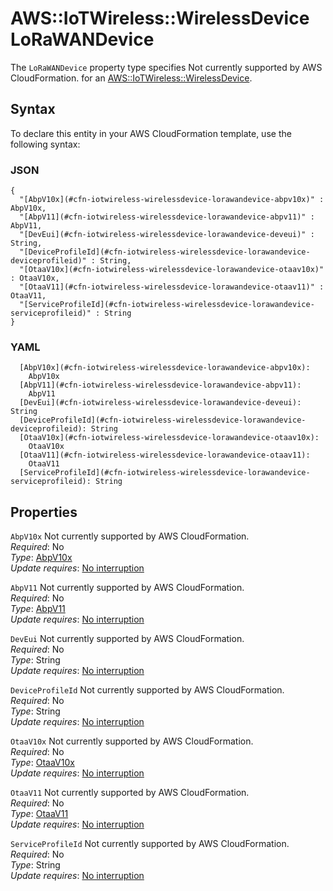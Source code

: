 # AWS::IoTWireless::WirelessDevice LoRaWANDevice<a name="aws-properties-iotwireless-wirelessdevice-lorawandevice"></a>

<a name="aws-properties-iotwireless-wirelessdevice-lorawandevice-description"></a>The `LoRaWANDevice` property type specifies Not currently supported by AWS CloudFormation\. for an [AWS::IoTWireless::WirelessDevice](aws-resource-iotwireless-wirelessdevice.md)\.

## Syntax<a name="aws-properties-iotwireless-wirelessdevice-lorawandevice-syntax"></a>

To declare this entity in your AWS CloudFormation template, use the following syntax:

### JSON<a name="aws-properties-iotwireless-wirelessdevice-lorawandevice-syntax.json"></a>

```
{
  "[AbpV10x](#cfn-iotwireless-wirelessdevice-lorawandevice-abpv10x)" : AbpV10x,
  "[AbpV11](#cfn-iotwireless-wirelessdevice-lorawandevice-abpv11)" : AbpV11,
  "[DevEui](#cfn-iotwireless-wirelessdevice-lorawandevice-deveui)" : String,
  "[DeviceProfileId](#cfn-iotwireless-wirelessdevice-lorawandevice-deviceprofileid)" : String,
  "[OtaaV10x](#cfn-iotwireless-wirelessdevice-lorawandevice-otaav10x)" : OtaaV10x,
  "[OtaaV11](#cfn-iotwireless-wirelessdevice-lorawandevice-otaav11)" : OtaaV11,
  "[ServiceProfileId](#cfn-iotwireless-wirelessdevice-lorawandevice-serviceprofileid)" : String
}
```

### YAML<a name="aws-properties-iotwireless-wirelessdevice-lorawandevice-syntax.yaml"></a>

```
  [AbpV10x](#cfn-iotwireless-wirelessdevice-lorawandevice-abpv10x): 
    AbpV10x
  [AbpV11](#cfn-iotwireless-wirelessdevice-lorawandevice-abpv11): 
    AbpV11
  [DevEui](#cfn-iotwireless-wirelessdevice-lorawandevice-deveui): String
  [DeviceProfileId](#cfn-iotwireless-wirelessdevice-lorawandevice-deviceprofileid): String
  [OtaaV10x](#cfn-iotwireless-wirelessdevice-lorawandevice-otaav10x): 
    OtaaV10x
  [OtaaV11](#cfn-iotwireless-wirelessdevice-lorawandevice-otaav11): 
    OtaaV11
  [ServiceProfileId](#cfn-iotwireless-wirelessdevice-lorawandevice-serviceprofileid): String
```

## Properties<a name="aws-properties-iotwireless-wirelessdevice-lorawandevice-properties"></a>

`AbpV10x`  <a name="cfn-iotwireless-wirelessdevice-lorawandevice-abpv10x"></a>
Not currently supported by AWS CloudFormation\.  
*Required*: No  
*Type*: [AbpV10x](aws-properties-iotwireless-wirelessdevice-abpv10x.md)  
*Update requires*: [No interruption](https://docs.aws.amazon.com/AWSCloudFormation/latest/UserGuide/using-cfn-updating-stacks-update-behaviors.html#update-no-interrupt)

`AbpV11`  <a name="cfn-iotwireless-wirelessdevice-lorawandevice-abpv11"></a>
Not currently supported by AWS CloudFormation\.  
*Required*: No  
*Type*: [AbpV11](aws-properties-iotwireless-wirelessdevice-abpv11.md)  
*Update requires*: [No interruption](https://docs.aws.amazon.com/AWSCloudFormation/latest/UserGuide/using-cfn-updating-stacks-update-behaviors.html#update-no-interrupt)

`DevEui`  <a name="cfn-iotwireless-wirelessdevice-lorawandevice-deveui"></a>
Not currently supported by AWS CloudFormation\.  
*Required*: No  
*Type*: String  
*Update requires*: [No interruption](https://docs.aws.amazon.com/AWSCloudFormation/latest/UserGuide/using-cfn-updating-stacks-update-behaviors.html#update-no-interrupt)

`DeviceProfileId`  <a name="cfn-iotwireless-wirelessdevice-lorawandevice-deviceprofileid"></a>
Not currently supported by AWS CloudFormation\.  
*Required*: No  
*Type*: String  
*Update requires*: [No interruption](https://docs.aws.amazon.com/AWSCloudFormation/latest/UserGuide/using-cfn-updating-stacks-update-behaviors.html#update-no-interrupt)

`OtaaV10x`  <a name="cfn-iotwireless-wirelessdevice-lorawandevice-otaav10x"></a>
Not currently supported by AWS CloudFormation\.  
*Required*: No  
*Type*: [OtaaV10x](aws-properties-iotwireless-wirelessdevice-otaav10x.md)  
*Update requires*: [No interruption](https://docs.aws.amazon.com/AWSCloudFormation/latest/UserGuide/using-cfn-updating-stacks-update-behaviors.html#update-no-interrupt)

`OtaaV11`  <a name="cfn-iotwireless-wirelessdevice-lorawandevice-otaav11"></a>
Not currently supported by AWS CloudFormation\.  
*Required*: No  
*Type*: [OtaaV11](aws-properties-iotwireless-wirelessdevice-otaav11.md)  
*Update requires*: [No interruption](https://docs.aws.amazon.com/AWSCloudFormation/latest/UserGuide/using-cfn-updating-stacks-update-behaviors.html#update-no-interrupt)

`ServiceProfileId`  <a name="cfn-iotwireless-wirelessdevice-lorawandevice-serviceprofileid"></a>
Not currently supported by AWS CloudFormation\.  
*Required*: No  
*Type*: String  
*Update requires*: [No interruption](https://docs.aws.amazon.com/AWSCloudFormation/latest/UserGuide/using-cfn-updating-stacks-update-behaviors.html#update-no-interrupt)